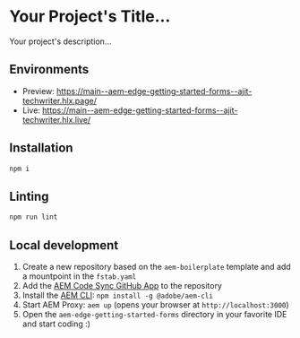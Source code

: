 # Your Project's Title...
Your project's description...

## Environments
- Preview: https://main--aem-edge-getting-started-forms--ajit-techwriter.hlx.page/
- Live: https://main--aem-edge-getting-started-forms--ajit-techwriter.hlx.live/

## Installation

```sh
npm i
```

## Linting

```sh
npm run lint
```

## Local development

1. Create a new repository based on the `aem-boilerplate` template and add a mountpoint in the `fstab.yaml`
1. Add the [AEM Code Sync GitHub App](https://github.com/apps/aem-code-sync) to the repository
1. Install the [AEM CLI](https://github.com/adobe/helix-cli): `npm install -g @adobe/aem-cli`
1. Start AEM Proxy: `aem up` (opens your browser at `http://localhost:3000`)
1. Open the `aem-edge-getting-started-forms` directory in your favorite IDE and start coding :)
